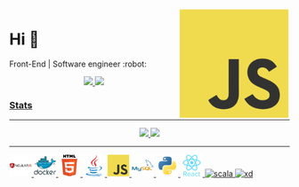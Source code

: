 <img align="right" width="200" height="200" src="https://raw.githubusercontent.com/devicons/devicon/master/icons/javascript/javascript-original.svg">

# Hi  :wave:

<p>Front-End | Software engineer :robot:</p>

<div>
 <p align="center">
 
  <a href="https://github.com/ishitaojha">
  <img height="120em" src="https://github-readme-stats.vercel.app/api?username=frtug&layout=compact&hide_title=true&hide_border=true&show_icons=true&include_all_commits=true&line_height=21&bg_color=0,420000,120042&theme=dark">
  <img height="120em" src="https://github-readme-stats.vercel.app/api/top-langs/?username=frtug&layout=compact&include_all_commits=true&show_icons=true&line_height=21&bg_color=0,420000,120042&theme=dark">
   </p>
</div>
 
<h3>Stats</h3><hr>
<p align="center">
 

  <img width="48%" src="https://github-readme-stats.vercel.app/api?username=frtug&show_icons=true&theme=synthwave" />
 
  <img width="48%" src="https://github-readme-streak-stats.herokuapp.com/?user=frtug&theme=synthwave" />


</p>

<hr>
<p align="left"> <a href="https://angular.io" target="_blank"> <img src="https://raw.githubusercontent.com/devicons/devicon/master/icons/angularjs/angularjs-original-wordmark.svg" alt="angularjs" width="40" height="40"/> </a> <a href="https://www.docker.com/" target="_blank"> <img src="https://raw.githubusercontent.com/devicons/devicon/master/icons/docker/docker-original-wordmark.svg" alt="docker" width="40" height="40"/> </a><a href="https://www.w3.org/html/" target="_blank"> <img src="https://raw.githubusercontent.com/devicons/devicon/master/icons/html5/html5-original-wordmark.svg" alt="html5" width="40" height="40"/> </a> <a href="https://www.java.com" target="_blank"> <img src="https://raw.githubusercontent.com/devicons/devicon/master/icons/java/java-original.svg" alt="java" width="40" height="40"/> </a> <a href="https://developer.mozilla.org/en-US/docs/Web/JavaScript" target="_blank"> <img src="https://raw.githubusercontent.com/devicons/devicon/master/icons/javascript/javascript-original.svg" alt="javascript" width="40" height="40"/> </a>  <a href="https://www.mysql.com/" target="_blank"> <img src="https://raw.githubusercontent.com/devicons/devicon/master/icons/mysql/mysql-original-wordmark.svg" alt="mysql" width="40" height="40"/> </a>  <a href="https://www.python.org" target="_blank"> <img src="https://raw.githubusercontent.com/devicons/devicon/master/icons/python/python-original.svg" alt="python" width="40" height="40"/> </a> <a href="https://reactjs.org/" target="_blank"> <img src="https://raw.githubusercontent.com/devicons/devicon/master/icons/react/react-original-wordmark.svg" alt="react" width="40" height="40"/> </a> <a href="https://www.mongodb.com/" target="_blank"> <img src="https://github.com/gerardpuigl/Technology-Stack-Icons/blob/main/Logos/mongodb.svg" alt="scala" width="40" height="40"/> </a> <a href="https://www.postman.com/" target="_blank"> <img src="https://github.com/gerardpuigl/Technology-Stack-Icons/blob/main/Logos/postman.svg" alt="xd" width="40" height="40"/> </a> </p>
